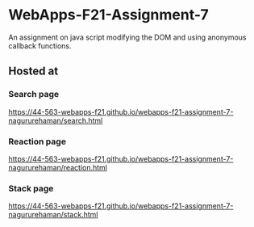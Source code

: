# WebApps-F21-Assignment-7
An assignment on java script modifying the DOM and using anonymous callback functions.

## Hosted at 

### Search page
  https://44-563-webapps-f21.github.io/webapps-f21-assignment-7-nagururehaman/search.html
### Reaction page
  https://44-563-webapps-f21.github.io/webapps-f21-assignment-7-nagururehaman/reaction.html
### Stack page
  https://44-563-webapps-f21.github.io/webapps-f21-assignment-7-nagururehaman/stack.html
    
